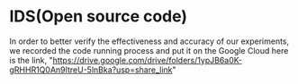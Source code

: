 # IDS(Open source code)
In order to better verify the effectiveness and accuracy of our experiments, we recorded the code running process and put it on the Google Cloud here is the link, "https://drive.google.com/drive/folders/1ypJB6a0K-gRHHR1Q0An9ItreU-5lnBka?usp=share_link"
